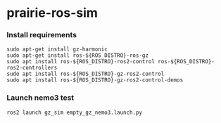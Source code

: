 # prairie-ros-sim


### Install requirements
```
sudo apt-get install gz-harmonic
sudo apt-get install ros-${ROS_DISTRO}-ros-gz
sudo apt install ros-${ROS_DISTRO}-ros2-control ros-${ROS_DISTRO}-ros2-controllers
sudo apt install ros-${ROS_DISTRO}-gz-ros2-control
sudo apt install ros-${ROS_DISTRO}-gz-ros2-control-demos
```

### Launch nemo3 test
```
ros2 launch gz_sim empty_gz_nemo3.launch.py
```
